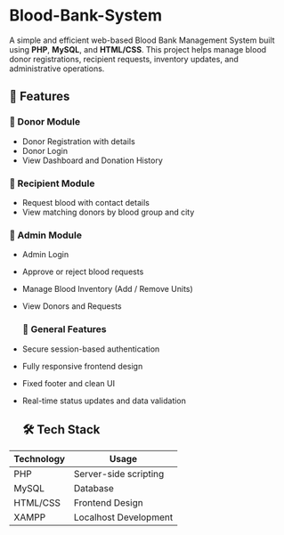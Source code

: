 # Blood-Bank-System

A simple and efficient web-based Blood Bank Management System built using **PHP**, **MySQL**, and **HTML/CSS**. This project helps manage blood donor registrations, recipient requests, inventory updates, and administrative operations.

## 📌 Features

### 🔹 Donor Module
- Donor Registration with details
- Donor Login
- View Dashboard and Donation History

### 🔹 Recipient Module
- Request blood with contact details
- View matching donors by blood group and city

### 🔹 Admin Module
- Admin Login
- Approve or reject blood requests
- Manage Blood Inventory (Add / Remove Units)
- View Donors and Requests

  ### 🔹 General Features
- Secure session-based authentication
- Fully responsive frontend design
- Fixed footer and clean UI
- Real-time status updates and data validation

  ## 🛠 Tech Stack

| Technology     | Usage                       |
|----------------|-----------------------------|
| PHP            | Server-side scripting       |
| MySQL          | Database                    |
| HTML/CSS       | Frontend Design             |
| XAMPP          | Localhost Development       |
